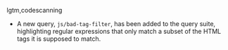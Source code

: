 lgtm,codescanning
* A new query, `js/bad-tag-filter`, has been added to the query suite,
  highlighting regular expressions that only match a subset of the HTML tags
  it is supposed to match.
